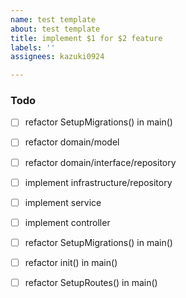 ```yaml
---
name: test template
about: test template
title: implement $1 for $2 feature
labels: ''
assignees: kazuki0924

---
```


### Todo

- [ ] refactor SetupMigrations() in main()

- [ ] refactor domain/model

- [ ] refactor domain/interface/repository

- [ ] implement infrastructure/repository

- [ ] implement service

- [ ] implement controller

- [ ] refactor SetupMigrations() in main()

- [ ] refactor init() in main()

- [ ] refactor SetupRoutes() in main()
